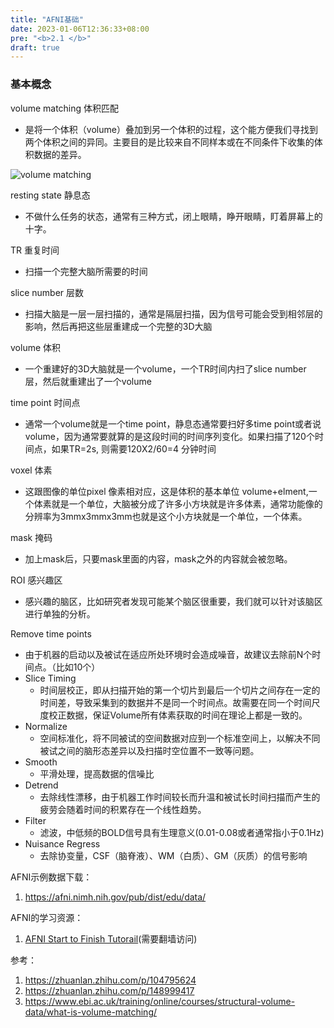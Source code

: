 ```yaml
---
title: "AFNI基础"
date: 2023-01-06T12:36:33+08:00
pre: "<b>2.1 </b>"
draft: true
---
```



### 基本概念

volume matching 体积匹配
- 是将一个体积（volume）叠加到另一个体积的过程，这个能方便我们寻找到两个体积之间的异同。主要目的是比较来自不同样本或在不同条件下收集的体积数据的差异。

![volume matching](/afni/images/volume_match.png)

resting state 静息态
- 不做什么任务的状态，通常有三种方式，闭上眼睛，睁开眼睛，盯着屏幕上的十字。

TR 重复时间
- 扫描一个完整大脑所需要的时间

slice number 层数
- 扫描大脑是一层一层扫描的，通常是隔层扫描，因为信号可能会受到相邻层的影响，然后再把这些层重建成一个完整的3D大脑

volume 体积
- 一个重建好的3D大脑就是一个volume，一个TR时间内扫了slice number 层，然后就重建出了一个volume

time point 时间点
- 通常一个volume就是一个time point，静息态通常要扫好多time point或者说volume，因为通常要就算的是这段时间的时间序列变化。如果扫描了120个时间点，如果TR=2s, 则需要120X2/60=4 分钟时间

voxel 体素
- 这跟图像的单位pixel 像素相对应，这是体积的基本单位 volume+elment,一个体素就是一个单位，大脑被分成了许多小方块就是许多体素，通常功能像的分辨率为3mmx3mmx3mm也就是这个小方块就是一个单位，一个体素。

mask 掩码
- 加上mask后，只要mask里面的内容，mask之外的内容就会被忽略。

ROI 感兴趣区
- 感兴趣的脑区，比如研究者发现可能某个脑区很重要，我们就可以针对该脑区进行单独的分析。

Remove time points
- 由于机器的启动以及被试在适应所处环境时会造成噪音，故建议去除前N个时间点。（比如10个）
- Slice Timing
  - 时间层校正，即从扫描开始的第一个切片到最后一个切片之间存在一定的时间差，导致采集到的数据并不是同一个时间点。故需要在同一个时间尺度校正数据，保证Volume所有体素获取的时间在理论上都是一致的。
- Normalize
  - 空间标准化，将不同被试的空间数据对应到一个标准空间上，以解决不同被试之间的脑形态差异以及扫描时空位置不一致等问题。
- Smooth
  - 平滑处理，提高数据的信噪比
- Detrend
  - 去除线性漂移，由于机器工作时间较长而升温和被试长时间扫描而产生的疲劳会随着时间的积累存在一个线性趋势。
- Filter
  - 滤波，中低频的BOLD信号具有生理意义(0.01-0.08或者通常指小于0.1Hz)
- Nuisance Regress
  - 去除协变量，CSF（脑脊液）、WM（白质）、GM（灰质）的信号影响

AFNI示例数据下载：
1. https://afni.nimh.nih.gov/pub/dist/edu/data/


AFNI的学习资源：
1. [AFNI Start to Finish Tutorail](https://www.youtube.com/playlist?list=PLIQIswOrUH6-v5EWwFdMsTZttt4407KW9)(需要翻墙访问)


参考：
1. https://zhuanlan.zhihu.com/p/104795624
2. https://zhuanlan.zhihu.com/p/148999417
3. https://www.ebi.ac.uk/training/online/courses/structural-volume-data/what-is-volume-matching/
